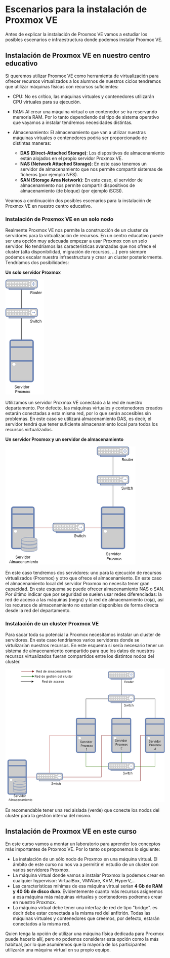 # Escenarios para la instalación de Proxmox VE

Antes de explicar la instalación de Proxmox VE vamos a estudiar los
posibles escenarios e infraestructura donde podemos instalar Proxmox
VE.

## Instalación de Proxmox VE en nuestro centro educativo

Si queremos utilizar Proxmox VE como herramienta de virtualización
para ofrecer recursos virtualizados a los alumnos de nuestros ciclos
tendremos que utilizar máquinas físicas con recursos suficientes:

* CPU: No es crítico, las máquinas virtuales y contenedores utilizarán
  CPU virtuales para su ejecución.
* RAM: Al crear una máquina virtual o un contenedor se ira reservando
  memoria RAM. Por lo tanto dependiendo del tipo de sistema operativo
  que vayamos a instalar tendremos necesidades distintas.
* Almacenamiento: El almacenamiento que van a utilizar nuestras
  máquinas virtuales o contenedores podría ser proporcionado de
  distintas maneras:

    * **DAS (Direct-Attached Storage)**: Los dispositivos de
      almacenamiento están alojados en el propio servidor Proxmox VE.
    * **NAS (Network Attached Storage)**: En este caso tenemos un
      servidor de almacenamiento que nos permite compartir sistemas de
      ficheros (por ejemplo NFS).
    * **SAN (Storage Area Network)**: En este caso, el servidor de
      almacenamiento nos permite compartir dispositivos de
      almacenamiento (de bloque) (por ejemplo iSCSI).

Veamos a continuación dos posibles escenarios para la instalación de
Proxmox VE en nuestro centro educativo.

### Instalación de Proxmox VE en un solo nodo

Realmente Proxmox VE nos permite la construcción de un cluster de
servidores para la virtualización de recursos. En un centro educativo
puede ser una opción muy adecuada empezar a usar Proxmox con un solo
servidor. No tendríamos las características avanzadas que nos ofrece
el cluster (alta disponibilidad, migración de recursos, ...) pero
siempre podemos escalar nuestra infraestructura y crear un cluster
posteriormente. Tendríamos dos posibilidades:

**Un solo servidor Proxmox**

![escenario1](img/escenario1.drawio.png)

Utilizamos un servidor Proxmox VE conectado a la red de nuestro
departamento. Por defecto, las máquinas virtuales y contenedores
creados estarán conectadas a esta misma red, por lo que serán
accesibles sin problemas. En este caso se utilizará almacenamiento
DAS, es decir, el servidor tendrá que tener suficiente almacenamiento
local para todos los recursos virtualizados.

**Un servidor Proxmox y un servidor de almacenamiento**

![escenario2](img/escenario2.drawio.png)

En este caso tendremos dos servidores: uno para la ejecución de
recursos virtualizados (Proxmox) y otro que ofrece el
almacenamiento. En este caso el almacenamiento local del servidor
Proxmox no necesita tener gran capacidad. En este esquema se puede
ofrecer almacenamiento NAS o SAN. Por último indicar que por seguridad
se suelen usar redes diferenciadas: la red de acceso a las máquinas
(negra) y la red de almacenamiento (roja), así los recursos de
almacenamiento no estarían disponibles de forma directa desde la red
del departamento.

### Instalación de un cluster Proxmox VE

Para sacar toda su potencial a Proxmox necesitamos instalar un cluster
de servidores. En este caso tendríamos varios servidores donde se
virtulizarían nuestros recursos. En este esquema si sería necesario
tener un sistema de almacenamiento compartido para que los datos de
nuestros recursos virtualizados fueran compartidos entre los distintos
nodos del cluster.

![escenario3](img/escenario3.drawio.png)

Es recomendable tener una red aislada (verde) que conecte los nodos
del cluster para la gestión interna del mismo.

## Instalación de Proxmox VE en este curso

En este curso vamos a montar un laboratorio para aprender los
conceptos más importantes de Proxmox VE. Por lo tanto os proponemos lo
siguiente:

* La instalación de un sólo nodo de Proxmox en una máquina virtual. El
  ámbito de este curso no nos va a permitir el estudio de un cluster
  con varios servidores Proxmox.
* La máquina virtual donde vamos a instalar Proxmox la podemos crear
  en cualquier hypervisor: VirtualBox, VMWare, KVM, HyperV,...
* Las características mínimas de esa máquina virtual serían **4 Gb de
  RAM y 40 Gb de disco duro**. Evidentemente cuanto más recursos
  asignemos a esa máquina más máquinas virtuales y contenedores
  podremos crear en nuestro Proxmox.
* La máquina virtual debe tener una interfaz de red de tipo
  "bridge". es decir debe estar conectada a la misma red del
  anfitrión. Todas las máquinas virtuales y contenedores que creemos,
  por defecto, estarán conectados a la misma red.

Quien tenga la opción de utilizar una máquina física dedicada para
Proxmox puede hacerlo allí, pero no podemos considerar esta opción
como la más habitual, por lo que asumiremos que la mayoría de los
participantes utilizarán una máquina virtual en su propio equipo.
